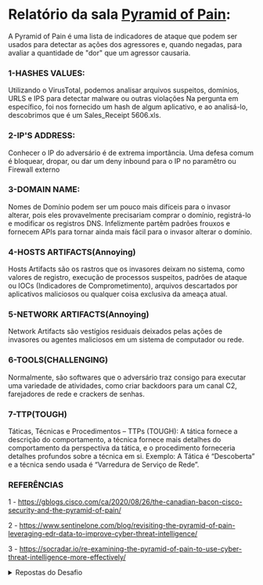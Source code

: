                                                                                   
# Relatório da sala [Pyramid of Pain](https://tryhackme.com/r/room/pyramidofpainax):
A Pyramid of Pain é uma lista de indicadores de ataque que podem ser usados para detectar as ações dos agressores e, quando negadas, para avaliar a quantidade de "dor" que um agressor causaria.

### 1-HASHES VALUES:
Utilizando o VirusTotal, podemos analisar arquivos suspeitos, domínios, URLS e IPS para detectar malware ou outras violações
Na pergunta em específico, foi nos fornecido um hash de algum aplicativo, e ao analisá-lo, descobrimos que é um Sales_Receipt 5606.xls.

### 2-IP'S ADDRESS:
Conhecer o IP do adversário é de extrema importância. Uma defesa comum é bloquear, dropar, ou dar um deny inbound para o IP no paramêtro ou Firewall externo

### 3-DOMAIN NAME:
Nomes de Domínio podem ser um pouco mais difíceis para o invasor alterar, pois eles provavelmente precisariam comprar o domínio, registrá-lo e modificar os registros DNS. Infelizmente partêm padrões frouxos e fornecem APIs para tornar ainda mais fácil para o invasor alterar o domínio.

### 4-HOSTS ARTIFACTS(Annoying)
Hosts Artifacts são os rastros que os invasores deixam no sistema, como valores de registro, execução de processos suspeitos, padrões de ataque ou IOCs (Indicadores de Comprometimento), arquivos descartados por aplicativos maliciosos ou qualquer coisa exclusiva da ameaça atual.

### 5-NETWORK ARTIFACTS(Annoying)
Network Artifacts são vestígios residuais deixados pelas ações de invasores ou agentes maliciosos em um sistema de computador ou rede.

### 6-TOOLS(CHALLENGING)
Normalmente, são softwares que o adversário traz consigo para executar uma variedade de atividades, como criar backdoors para um canal C2, farejadores de rede e crackers de senhas.

### 7-TTP(TOUGH)
Táticas, Técnicas e Procedimentos – TTPs (TOUGH): A tática fornece a descrição do comportamento, a técnica fornece mais detalhes do comportamento da perspectiva da tática, e o procedimento forneceria detalhes profundos sobre a técnica em si. Exemplo: A Tática é “Descoberta” e a técnica sendo usada é “Varredura de Serviço de Rede”.
  
### <summary>REFERÊNCIAS</summary>

1 - https://gblogs.cisco.com/ca/2020/08/26/the-canadian-bacon-cisco-security-and-the-pyramid-of-pain/ </p>
2 - https://www.sentinelone.com/blog/revisiting-the-pyramid-of-pain-leveraging-edr-data-to-improve-cyber-threat-intelligence/ </p>
3 - https://socradar.io/re-examining-the-pyramid-of-pain-to-use-cyber-threat-intelligence-more-effectively/


<details>
  
<summary>Repostas do Desafio</summary>

1.  **flag{Sales_Receipt 5606.xls}**
2.  **flag{50.87.136.52}**
3.  **flag{craftingalegacy.com}**
4.  **flag{craftingalegacy.comum}**
5.  **flag{Domain name}**
6.  **flag{Punycode attack}**
7.  **flag{https://tryhackme.com/}**
8.  **flag{96.126.101.6}**
9.  **flag{G_jugk.exe}**
</details>

